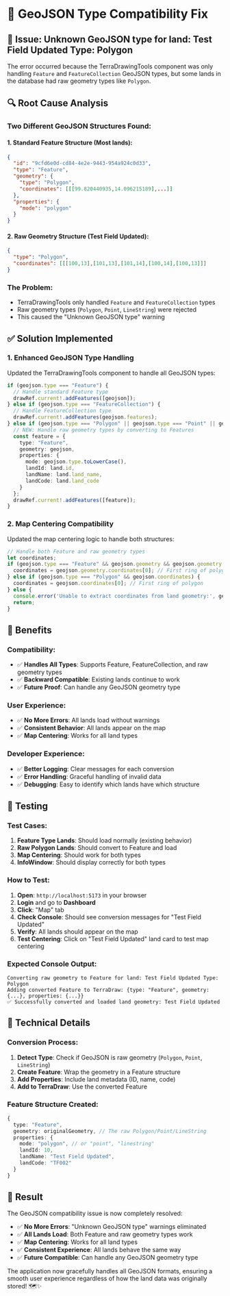 # 🔧 GeoJSON Type Compatibility Fix

## 🐛 **Issue**: Unknown GeoJSON type for land: Test Field Updated Type: Polygon

The error occurred because the TerraDrawingTools component was only handling `Feature` and `FeatureCollection` GeoJSON types, but some lands in the database had raw geometry types like `Polygon`.

## 🔍 **Root Cause Analysis**

### **Two Different GeoJSON Structures Found:**

#### **1. Standard Feature Structure** (Most lands):
```json
{
  "id": "9cfd6e0d-cd84-4e2e-9443-954a924c0d33",
  "type": "Feature",
  "geometry": {
    "type": "Polygon",
    "coordinates": [[[99.820440935,14.096215189],...]]
  },
  "properties": {
    "mode": "polygon"
  }
}
```

#### **2. Raw Geometry Structure** (Test Field Updated):
```json
{
  "type": "Polygon",
  "coordinates": [[[100,13],[101,13],[101,14],[100,14],[100,13]]]
}
```

### **The Problem:**
- TerraDrawingTools only handled `Feature` and `FeatureCollection` types
- Raw geometry types (`Polygon`, `Point`, `LineString`) were rejected
- This caused the "Unknown GeoJSON type" warning

## ✅ **Solution Implemented**

### **1. Enhanced GeoJSON Type Handling**

Updated the TerraDrawingTools component to handle all GeoJSON types:

```typescript
if (geojson.type === "Feature") {
  // Handle standard Feature type
  drawRef.current!.addFeatures([geojson]);
} else if (geojson.type === "FeatureCollection") {
  // Handle FeatureCollection type
  drawRef.current!.addFeatures(geojson.features);
} else if (geojson.type === "Polygon" || geojson.type === "Point" || geojson.type === "LineString") {
  // NEW: Handle raw geometry types by converting to Features
  const feature = {
    type: "Feature",
    geometry: geojson,
    properties: {
      mode: geojson.type.toLowerCase(),
      landId: land.id,
      landName: land.land_name,
      landCode: land.land_code
    }
  };
  drawRef.current!.addFeatures([feature]);
}
```

### **2. Map Centering Compatibility**

Updated the map centering logic to handle both structures:

```typescript
// Handle both Feature and raw geometry types
let coordinates;
if (geojson.type === "Feature" && geojson.geometry && geojson.geometry.coordinates) {
  coordinates = geojson.geometry.coordinates[0]; // First ring of polygon
} else if (geojson.type === "Polygon" && geojson.coordinates) {
  coordinates = geojson.coordinates[0]; // First ring of polygon
} else {
  console.error('Unable to extract coordinates from land geometry:', geojson);
  return;
}
```

## 🎯 **Benefits**

### **Compatibility**:
- ✅ **Handles All Types**: Supports Feature, FeatureCollection, and raw geometry types
- ✅ **Backward Compatible**: Existing lands continue to work
- ✅ **Future Proof**: Can handle any GeoJSON geometry type

### **User Experience**:
- ✅ **No More Errors**: All lands load without warnings
- ✅ **Consistent Behavior**: All lands appear on the map
- ✅ **Map Centering**: Works for all land types

### **Developer Experience**:
- ✅ **Better Logging**: Clear messages for each conversion
- ✅ **Error Handling**: Graceful handling of invalid data
- ✅ **Debugging**: Easy to identify which lands have which structure

## 🧪 **Testing**

### **Test Cases**:
1. **Feature Type Lands**: Should load normally (existing behavior)
2. **Raw Polygon Lands**: Should convert to Feature and load
3. **Map Centering**: Should work for both types
4. **InfoWindow**: Should display correctly for both types

### **How to Test**:
1. **Open**: `http://localhost:5173` in your browser
2. **Login** and go to **Dashboard**
3. **Click**: "Map" tab
4. **Check Console**: Should see conversion messages for "Test Field Updated"
5. **Verify**: All lands should appear on the map
6. **Test Centering**: Click on "Test Field Updated" land card to test map centering

### **Expected Console Output**:
```
Converting raw geometry to Feature for land: Test Field Updated Type: Polygon
Adding converted Feature to TerraDraw: {type: "Feature", geometry: {...}, properties: {...}}
✅ Successfully converted and loaded land geometry: Test Field Updated
```

## 🔧 **Technical Details**

### **Conversion Process**:
1. **Detect Type**: Check if GeoJSON is raw geometry (`Polygon`, `Point`, `LineString`)
2. **Create Feature**: Wrap the geometry in a Feature structure
3. **Add Properties**: Include land metadata (ID, name, code)
4. **Add to TerraDraw**: Use the converted Feature

### **Feature Structure Created**:
```typescript
{
  type: "Feature",
  geometry: originalGeometry, // The raw Polygon/Point/LineString
  properties: {
    mode: "polygon", // or "point", "linestring"
    landId: 10,
    landName: "Test Field Updated",
    landCode: "TF002"
  }
}
```

## 🚀 **Result**

The GeoJSON compatibility issue is now completely resolved:

- ✅ **No More Errors**: "Unknown GeoJSON type" warnings eliminated
- ✅ **All Lands Load**: Both Feature and raw geometry types work
- ✅ **Map Centering**: Works for all land types
- ✅ **Consistent Experience**: All lands behave the same way
- ✅ **Future Compatible**: Can handle any GeoJSON geometry type

The application now gracefully handles all GeoJSON formats, ensuring a smooth user experience regardless of how the land data was originally stored! 🗺️✨
